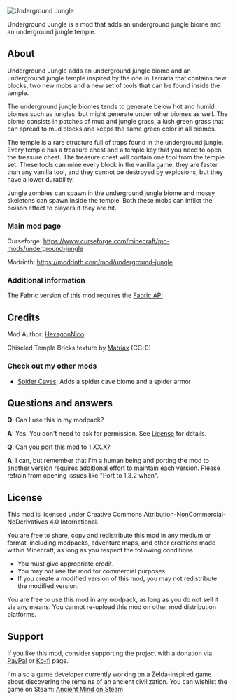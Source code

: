 
![Underground Jungle](forge/src/main/resources/logo.png)

Underground Jungle is a mod that adds an underground jungle biome and an underground jungle temple.

## About

Underground Jungle adds an underground jungle biome and an underground jungle temple inspired by the one in Terraria
that contains new blocks, two new mobs and a new set of tools that can be found inside the temple.

The underground jungle biomes tends to generate below hot and humid biomes such as jungles, but might generate under
other biomes as well. The biome consists in patches of mud and jungle grass, a lush green grass that can spread to mud
blocks and keeps the same green color in all biomes.

The temple is a rare structure full of traps found in the underground jungle. Every temple has a treasure chest and a
temple key that you need to open the treasure chest. The treasure chest will contain one tool from the temple set.
These tools can mine every block in the vanilla game, they are faster than any vanilla tool, and they cannot be
destroyed by explosions, but they have a lower durability.

Jungle zombies can spawn in the underground jungle biome and mossy skeletons can spawn inside the temple. Both these
mobs can inflict the poison effect to players if they are hit.

### Main mod page

Curseforge: https://www.curseforge.com/minecraft/mc-mods/underground-jungle

Modrinth: https://modrinth.com/mod/underground-jungle

### Additional information

The Fabric version of this mod requires the [Fabric API](https://github.com/FabricMC)

## Credits

Mod Author: [HexagonNico](https://github.com/HexagonNico)

Chiseled Temple Bricks texture by [Matriax](https://opengameart.org/content/inca-tileset) (CC-0)

### Check out my other mods

* [Spider Caves](https://github.com/HexagonNico/SpiderCaves): Adds a spider cave biome and a spider armor

## Questions and answers

**Q**: Can I use this in my modpack?

**A**: Yes. You don't need to ask for permission. See [License](#license) for details.

**Q**: Can you port this mod to 1.XX.X?

**A**: I can, but remember that I'm a human being and porting the mod to another version requires additional effort to maintain each version. Please refrain from opening issues like "Port to 1.3.2 when".

## License

This mod is licensed under Creative Commons Attribution-NonCommercial-NoDerivatives 4.0 International.

You are free to share, copy and redistribute this mod in any medium or format, including modpacks, adventure maps, and
other creations made within Minecraft, as long as you respect the following conditions.

* You must give appropriate credit.
* You may not use the mod for commercial purposes.
* If you create a modified version of this mod, you may not redistribute the modified version.

You are free to use this mod in any modpack, as long as you do not sell it via any means.
You cannot re-upload this mod on other mod distribution platforms.

## Support

If you like this mod, consider supporting the project with a donation via [PayPal](https://paypal.me/hexagonnico) or [Ko-fi](https://ko-fi.com/HexagonNico) page.

I'm also a game developer currently working on a Zelda-inspired game about discovering the remains of an ancient civilization.
You can wishlist the game on Steam: [Ancient Mind on Steam](https://store.steampowered.com/app/2376750/Ancient_Mind/)
